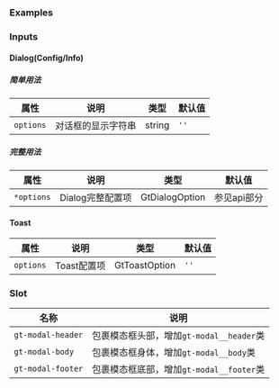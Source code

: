### Examples

<!-- example(modal-confirm-overview) -->

<!-- example(modal-info-overview) -->

<!-- example(modal-toast-overview) -->

<!-- example(modal-wrap-overview) -->

### Inputs

#### Dialog(Config/Info)

##### 简单用法

| 属性             | 说明            |类型           |默认值          |
|-----------------|-----------------|--------------|---------------|
|`options`        |对话框的显示字符串|string          |`''`           |

##### 完整用法

| 属性             | 说明            |类型           |默认值          |
|-----------------|-----------------|--------------|---------------|
|`*options`       |Dialog完整配置项  |GtDialogOption |参见api部分     |

#### Toast

| 属性             | 说明            |类型           |默认值          |
|-----------------|-----------------|--------------|---------------|
|`options`        |Toast配置项       |GtToastOption |`''`           |

### Slot

|名称              | 说明                                 |
|-----------------|-------------------------------------|
|`gt-modal-header`|包裹模态框头部，增加`gt-modal__header`类 |
|`gt-modal-body  `|包裹模态框身体，增加`gt-modal__body`类   |
|`gt-modal-footer`|包裹模态框底部，增加`gt-modal__footer`类 |

